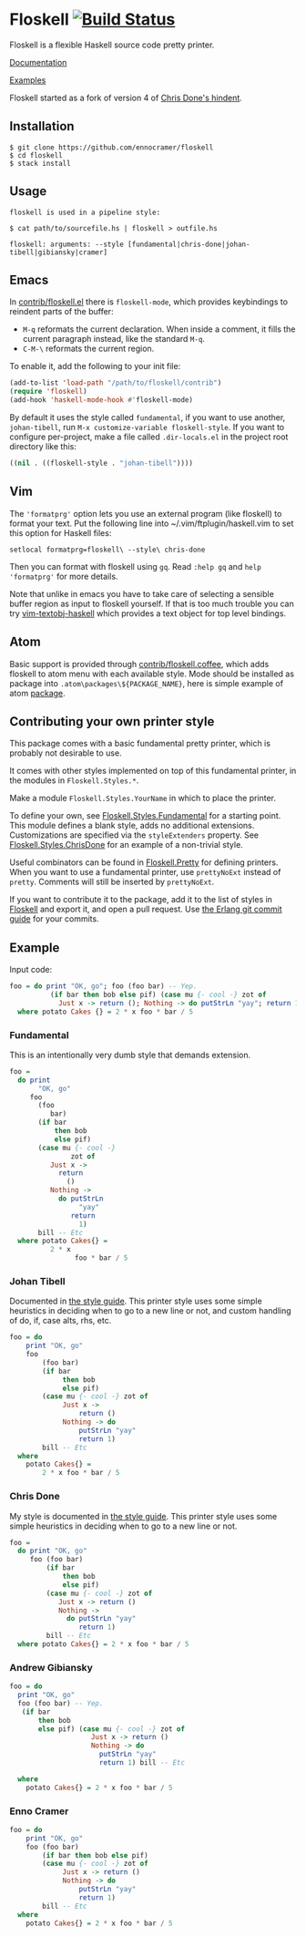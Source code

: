 # Floskell [![Build Status](https://travis-ci.org/ennocramer/floskell.png)](https://travis-ci.org/ennocramer/floskell)

Floskell is a flexible Haskell source code pretty printer.

[Documentation](https://github.com/ennocramer/floskell/blob/master/README.md)

[Examples](https://github.com/ennocramer/floskell/blob/master/styles)

Floskell started as a fork of version 4 of
[Chris Done's hindent](https://github.com/commercialhaskell/hindent).

## Installation

    $ git clone https://github.com/ennocramer/floskell
    $ cd floskell
    $ stack install

## Usage

    floskell is used in a pipeline style:

    $ cat path/to/sourcefile.hs | floskell > outfile.hs

    floskell: arguments: --style [fundamental|chris-done|johan-tibell|gibiansky|cramer]

## Emacs

In
[contrib/floskell.el](https://github.com/ennocramer/floskell/blob/master/contrib/floskell.el)
there is `floskell-mode`, which provides keybindings to reindent parts
of the buffer:

- `M-q` reformats the current declaration.  When inside a comment, it
  fills the current paragraph instead, like the standard `M-q`.
- `C-M-\` reformats the current region.

To enable it, add the following to your init file:

```lisp
(add-to-list 'load-path "/path/to/floskell/contrib")
(require 'floskell)
(add-hook 'haskell-mode-hook #'floskell-mode)
```

By default it uses the style called `fundamental`, if you want to use
another, `johan-tibell`, run `M-x customize-variable
floskell-style`. If you want to configure per-project, make a file
called `.dir-locals.el` in the project root directory like this:

``` lisp
((nil . ((floskell-style . "johan-tibell"))))
```

## Vim

The `'formatprg'` option lets you use an external program (like
floskell) to format your text. Put the following line into
~/.vim/ftplugin/haskell.vim to set this option for Haskell files:

    setlocal formatprg=floskell\ --style\ chris-done

Then you can format with floskell using `gq`. Read `:help gq` and `help
'formatprg'` for more details.

Note that unlike in emacs you have to take care of selecting a
sensible buffer region as input to floskell yourself. If that is too
much trouble you can try
[vim-textobj-haskell](https://github.com/gilligan/vim-textobj-haskell)
which provides a text object for top level bindings.

## Atom

Basic support is provided through
[contrib/floskell.coffee](https://github.com/ennocramer/floskell/blob/master/contrib/floskell.coffee),
which adds floskell to atom menu with each available style. Mode should
be installed as package into `.atom\packages\${PACKAGE_NAME}`, here is
simple example of atom
[package](https://github.com/Heather/atom-hindent).

## Contributing your own printer style

This package comes with a basic fundamental pretty printer, which is
probably not desirable to use.

It comes with other styles implemented on top of this fundamental
printer, in the modules in `Floskell.Styles.*`.

Make a module `Floskell.Styles.YourName` in which to place the printer.

To define your own, see
[Floskell.Styles.Fundamental](https://github.com/ennocramer/floskell/blob/master/src/Floskell/Styles/Fundamental.hs)
for a starting point. This module defines a blank style, adds no
additional extensions. Customizations are specified via the
`styleExtenders` property. See
[Floskell.Styles.ChrisDone](https://github.com/ennocramer/floskell/blob/master/src/Floskell/Styles/ChrisDone.hs)
for an example of a non-trivial style.

Useful combinators can be found in
[Floskell.Pretty](https://github.com/ennocramer/floskell/blob/master/src/Floskell/Pretty.hs)
for defining printers. When you want to use a fundamental printer, use
`prettyNoExt` instead of `pretty`. Comments will still be inserted by
`prettyNoExt`.

If you want to contribute it to the package, add it to the list of
styles in
[Floskell](https://github.com/ennocramer/floskell/blob/master/src/Floskell.hs)
and export it, and open a pull request. Use
[the Erlang git commit guide](https://github.com/erlang/otp/wiki/Writing-good-commit-messages)
for your commits.

## Example

Input code:

``` haskell
foo = do print "OK, go"; foo (foo bar) -- Yep.
          (if bar then bob else pif) (case mu {- cool -} zot of
            Just x -> return (); Nothing -> do putStrLn "yay"; return 1) bill -- Etc
  where potato Cakes {} = 2 * x foo * bar / 5
```

### Fundamental

This is an intentionally very dumb style that demands extension.

``` haskell
foo =
  do print
       "OK, go"
     foo
       (foo
          bar)
       (if bar
           then bob
           else pif)
       (case mu {- cool -}
               zot of
          Just x ->
            return
              ()
          Nothing ->
            do putStrLn
                 "yay"
               return
                 1)
       bill -- Etc
  where potato Cakes{} =
          2 * x
                foo * bar / 5
```

### Johan Tibell

Documented in
[the style guide](https://github.com/tibbe/haskell-style-guide).
This printer style uses some simple heuristics in deciding when to go
to a new line or not, and custom handling of do, if, case alts, rhs,
etc.

``` haskell
foo = do
    print "OK, go"
    foo
        (foo bar)
        (if bar
             then bob
             else pif)
        (case mu {- cool -} zot of
             Just x ->
                 return ()
             Nothing -> do
                 putStrLn "yay"
                 return 1)
        bill -- Etc
  where
    potato Cakes{} =
        2 * x foo * bar / 5
```

### Chris Done

My style is documented in
[the style guide](https://github.com/chrisdone/haskell-style-guide).
This printer style uses some simple heuristics in deciding when to go
to a new line or not.

``` haskell
foo =
  do print "OK, go"
     foo (foo bar)
         (if bar
             then bob
             else pif)
         (case mu {- cool -} zot of
            Just x -> return ()
            Nothing ->
              do putStrLn "yay"
                 return 1)
         bill -- Etc
  where potato Cakes{} = 2 * x foo * bar / 5
```

### Andrew Gibiansky

``` haskell
foo = do
  print "OK, go"
  foo (foo bar) -- Yep.
   (if bar
       then bob
       else pif) (case mu {- cool -} zot of
                    Just x -> return ()
                    Nothing -> do
                      putStrLn "yay"
                      return 1) bill -- Etc

  where
    potato Cakes{} = 2 * x foo * bar / 5
```

### Enno Cramer

``` haskell
foo = do
    print "OK, go"
    foo (foo bar)
        (if bar then bob else pif)
        (case mu {- cool -} zot of
             Just x -> return ()
             Nothing -> do
                 putStrLn "yay"
                 return 1)
        bill -- Etc
  where
    potato Cakes{} = 2 * x foo * bar / 5
```
